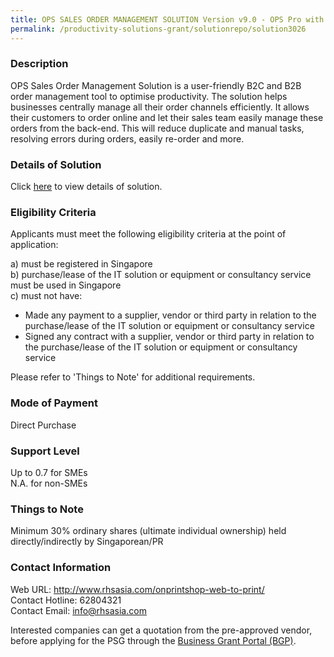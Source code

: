 ```yaml
---
title: OPS SALES ORDER MANAGEMENT SOLUTION Version v9.0 - OPS Pro with Go International Pack
permalink: /productivity-solutions-grant/solutionrepo/solution3026
---
```


### Description

OPS Sales Order Management Solution is a user-friendly B2C and B2B order management tool to optimise productivity. The solution helps businesses centrally manage all their order channels efficiently. It allows their customers to order online and let their sales team easily manage these orders from the back-end. This will reduce duplicate and manual tasks, resolving errors during orders, easily re-order and more.

### Details of Solution

Click <a href='https://www.gobusiness.gov.sg/images/psg/RHS_Asia_Desensitised_Annex_3_Part_2.pdf' target='_blank' rel='noopener'>here</a> to view details of solution.

### Eligibility Criteria

Applicants must meet the following eligibility criteria at the point of application:

a) must be registered in Singapore <br>
b) purchase/lease of the IT solution or equipment or consultancy service must be used in Singapore <br>
c) must not have:
- Made any payment to a supplier, vendor or third party in relation to the purchase/lease of the IT solution or equipment or consultancy service
- Signed any contract with a supplier, vendor or third party in relation to the purchase/lease of the IT solution or equipment or consultancy service

Please refer to 'Things to Note' for additional requirements.

### Mode of Payment
Direct Purchase

### Support Level
Up to 0.7 for SMEs <br>
N.A. for non-SMEs

### Things to Note
Minimum 30% ordinary shares (ultimate individual ownership) held directly/indirectly by Singaporean/PR

### Contact Information
Web URL: http://www.rhsasia.com/onprintshop-web-to-print/ <br>Contact Hotline: 62804321 <br>Contact Email: info@rhsasia.com <br>

Interested companies can get a quotation from the pre-approved vendor, before applying for the PSG through the <a target='_blank' rel='noopener' href='https://www.businessgrants.gov.sg/'>Business Grant Portal (BGP)</a>.
